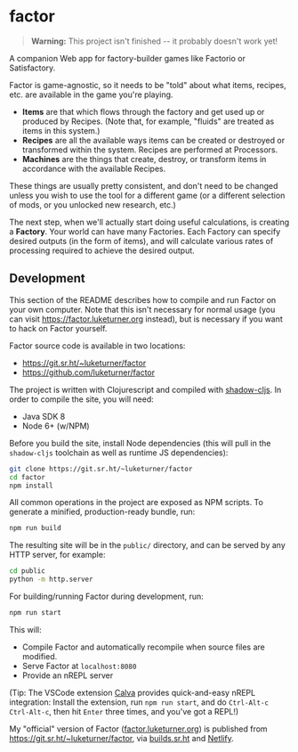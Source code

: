 # factor

> **Warning:** This project isn't finished -- it probably doesn't work yet!

A companion Web app for factory-builder games like Factorio or Satisfactory.

Factor is game-agnostic, so it needs to be "told" about what items, recipes, etc. are available in the game you're playing.

- **Items** are that which flows through the factory and get used up or produced by Recipes. (Note that, for example, "fluids" are treated as items in this system.)
- **Recipes** are all the available ways items can be created or destroyed or transformed within the system. Recipes are performed at Processors.
- **Machines** are the things that create, destroy, or transform items in accordance with the available Recipes.

These things are usually pretty consistent, and don't need to be changed unless you wish to use the tool for a different game (or a different selection of mods, or you unlocked new research, etc.)

The next step, when we'll actually start doing useful calculations, is creating a **Factory**. Your world can have many Factories. Each Factory can specify desired outputs (in the form of items), and will calculate various rates of processing required to achieve the desired output.


## Development

This section of the README describes how to compile and run Factor on your own computer. Note that this isn't necessary for normal usage (you can visit https://factor.luketurner.org instead), but is necessary if you want to hack on Factor yourself.

Factor source code is available in two locations:

- https://git.sr.ht/~luketurner/factor
- https://github.com/luketurner/factor

The project is written with Clojurescript and compiled with [shadow-cljs](https://github.com/thheller/shadow-cljs). In order to compile the site, you will need:

- Java SDK 8
- Node 6+ (w/NPM)

Before you build the site, install Node dependencies (this will pull in the `shadow-cljs` toolchain as well as runtime JS dependencies):

``` bash
git clone https://git.sr.ht/~luketurner/factor
cd factor
npm install
```

All common operations in the project are exposed as NPM scripts. To generate a minified, production-ready bundle, run:

``` bash
npm run build
```

The resulting site will be in the `public/` directory, and can be served by any HTTP server, for example:

``` bash
cd public
python -m http.server
```

For building/running Factor during development, run:

``` bash
npm run start
```

This will:

- Compile Factor and automatically recompile when source files are modified.
- Serve Factor at `localhost:8080`
- Provide an nREPL server

(Tip: The VSCode extension [Calva](https://github.com/BetterThanTomorrow/calva) provides quick-and-easy nREPL integration: Install the extension, run `npm run start`, and do `Ctrl-Alt-c Ctrl-Alt-c`, then hit `Enter` three times, and you've got a REPL!)

My "official" version of Factor ([factor.luketurner.org](https://factor.luketurner.org)) is published from https://git.sr.ht/~luketurner/factor, via [builds.sr.ht](https://builds.sr.ht/) and [Netlify](https://www.netlify.com/).
